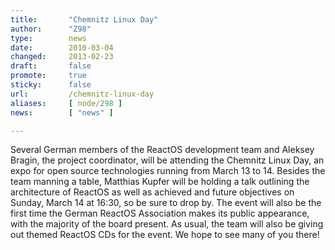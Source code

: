 ```yaml
---
title:       "Chemnitz Linux Day"
author:      "Z98"
type:        news
date:        2010-03-04
changed:     2013-02-23
draft:       false
promote:     true
sticky:      false
url:         /chemnitz-linux-day
aliases:     [ node/298 ]
news:        [ "news" ]

---
```


<p>Several German members of the ReactOS development team and Aleksey Bragin, the project coordinator, will be attending the Chemnitz Linux Day, an expo for open source technologies running from March 13 to 14. Besides the team manning a table, Matthias Kupfer will be holding a talk outlining the architecture of ReactOS as well as achieved and future objectives on Sunday, March 14 at 16:30, so be sure to drop by. The event will also be the first time the German ReactOS Association makes its public appearance, with the majority of the board present. As usual, the team will also be giving out themed ReactOS CDs for the event. We hope to see many of you there!</p>
